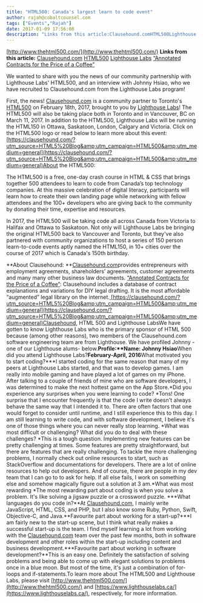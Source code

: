 ```yaml
---
title: "HTML500: Canada's largest learn to code event"
author: rajah@cobaltcounsel.com
tags: ["Events","Rajah"]
date: 2017-01-09 17:56:08
description: "Links from this article:Clausehound.comHTML500Lighthouse Labs“Annotated Contracts for the Price of a Coffee”We wanted to share with you the news of our c..."
---
```


[http://www.thehtml500.com/](http://www.thehtml500.com/)
**Links from this article:**
[Clausehound.com](https://clausehound.com/?utm_source=HTML5%20Blog&amp;utm_campaign=HTML500&amp;utm_medium=general)
[HTML500](http://www.thehtml500.com/)
[Lighthouse Labs](https://www.lighthouselabs.ca/?gclid=Cj0KEQiAhs3DBRDmu-rVkuif0N8BEiQAWuUJr4kdta69SW0sbFH5UxVSmXivtBtATZYm7UrmxfTO7hQaAtHp8P8HAQ)
[“Annotated Contracts for the Price of a Coffee”](https://clausehound.com/?utm_source=HTML5%20Blog&amp;utm_campaign=HTML500&amp;utm_medium=general)

We wanted to share with you the news of our community partnership with Lighthouse Labs' HTML500, and an interview with Johnny Hsiao, who we have recruited to Clausehound.com from the Lighthouse Labs program!

First, the news!  [Clausehound.com](https://clausehound.com/?utm_source=HTML5%20Blog&amp;utm_campaign=HTML500&amp;utm_medium=general) is a community partner to Toronto's [HTML500](http://www.thehtml500.com/) on February 18th, 2017, brought to you by [Lighthouse Labs](https://www.lighthouselabs.ca/?gclid=Cj0KEQiAhs3DBRDmu-rVkuif0N8BEiQAWuUJr4kdta69SW0sbFH5UxVSmXivtBtATZYm7UrmxfTO7hQaAtHp8P8HAQ)! The HTML500 will also be taking place both in Toronto and in Vancouver, BC on March 11, 2017. In addition to the HTML500, Lighthouse Labs will be running the HTML150 in Ottawa, Saskatoon, London, Calgary and Victoria. Click on the HTML500 logo or read below to learn more about this event:[https://clausehound.com/?utm_source=HTML5%20Blog&amp;utm_campaign=HTML500&amp;utm_medium=general](https://clausehound.com/?utm_source=HTML5%20Blog&amp;utm_campaign=HTML500&amp;utm_medium=general)About the HTML500:

The HTML500 is a free, one-day crash course in HTML & CSS that brings together 500 attendees to learn to code from Canada’s top technology companies.  At this massive celebration of digital literacy, participants will learn how to create their own landing page while networking with fellow attendees and the 100+ developers who are giving back to the community by donating their time, expertise and resources.

In 2017, the HTML500 will be taking code all across Canada from Victoria to Halifax and Ottawa to Saskatoon. Not only will Lighthouse Labs be bringing the original HTML500 back to Vancouver and Toronto, but they've also partnered with community organizations to host a series of 150 person learn-to-code events aptly named the HTML150, in 10+ cities over the course of 2017 which is Canada's 150th birthday.

**About Clausehound:  **[Clausehound.com](https://clausehound.com/?utm_source=HTML5%20Blog&amp;utm_campaign=HTML500&amp;utm_medium=general)provides entrepreneurs with employment agreements, shareholders’ agreements, customer agreements and many many other business law documents.   [“Annotated Contracts for the Price of a Coffee”](https://clausehound.com/?utm_source=HTML5%20Blog&amp;utm_campaign=HTML500&amp;utm_medium=general):   Clausehound includes a database of contract explanations and variations for DIY legal drafting.   It is the most affordable “augmented” legal library on the internet.[ ](http://www.clausehound.com)[https://clausehound.com/?utm_source=HTML5%20Blog&amp;utm_campaign=HTML500&amp;utm_medium=general](https://clausehound.com/?utm_source=HTML5%20Blog&amp;utm_campaign=HTML500&amp;utm_medium=general)Clausehound, HTML 500 and Lighthouse LabsWe have gotten to know Lighthouse Labs who is the primary sponsor of HTML 500 because (among other reasons), two members of the Clausehound.com software engineering team are from Lighthouse.  We have profiled Johnny - one of our Lighthouse alums- below.**Profile:****Name:** Johnny Hsiao**When did you attend Lighthouse Labs?**February-April, 2016**What motivated you to start coding?***I started coding for the same reason that many of my peers at Lighthouse Labs started, and that was to develop games. I am really into mobile gaming and have played a lot of games on my iPhone. After talking to a couple of friends of mine who are software developers, I was determined to make the next hottest game on the App Store.*Did you experience any surprises when you were learning to code?
*Tons! One surprise that I encounter frequently is that the code I write doesn't always behave the same way that I intended it to. There are often factors that one would forget to consider until runtime, and I still experience this to this day. I am still learning to write code, and with software development, I believe it's one of those things where you can never really stop learning. *What was most difficult or challenging?  What did you do to deal with these challenges?
*This is a tough question. Implementing new features can be pretty challenging at times. Some features are pretty straightforward, but there are features that are really challenging. To tackle the more challenging problems, I normally check out online resources to start, such as StackOverflow and documentations for developers. There are a lot of online resources to help out developers. And of course, there are people in my dev team that I can go to to ask for help. If all else fails, I work on something else and somehow magically figure out a solution at 3 am.*What was most rewarding
*The most rewarding part about coding is when you solve a problem. It's like solving a jigsaw puzzle or a crossword puzzle. ***What languages do you code in?**At [Clausehound.com](https://clausehound.com/?utm_source=HTML5%20Blog&amp;utm_campaign=HTML500&amp;utm_medium=general), I mainly write JavaScript, HTML, CSS, and PHP, but I also know some Ruby, Python, Swift, Objective-C, and Java.**Favourite part about working for a start-up?***I am fairly new to the start-up scene, but I think what really makes a successful start-up is the team. I find myself learning a lot from working with the [Clausehound.com](https://clausehound.com/?utm_source=HTML5%20Blog&amp;utm_campaign=HTML500&amp;utm_medium=general) team over the past few months, both in software development and other roles within the start-up including content and business development.***Favourite part about working in software development?**This is an easy one. Definitely the satisfaction of solving problems and being able to come up with elegant solutions to problems once in a blue moon. But most of the time, it's just a combination of for-loops and if-statements.To learn more about The HTML500 and Lighthouse Labs, please visit [http://www.thehtml500.com/](http://www.thehtml500.com/) and [https://www.lighthouselabs.ca/](https://www.lighthouselabs.ca/), respectively, for more information.

 